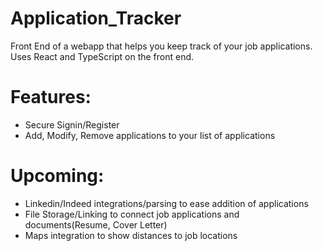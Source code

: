 # Application_Tracker

Front End of a webapp that helps you keep track of your job applications. Uses React and TypeScript on the front end.

# Features:

* Secure Signin/Register
* Add, Modify, Remove applications to your list of applications

# Upcoming:

* Linkedin/Indeed integrations/parsing to ease addition of applications
* File Storage/Linking to connect job applications and documents(Resume, Cover Letter)
* Maps integration to show distances to job locations